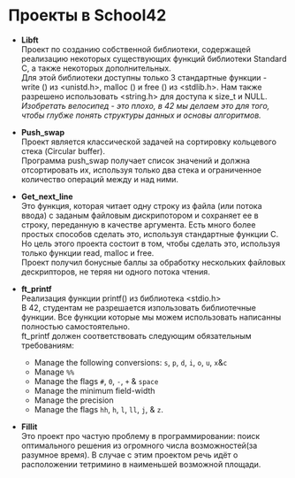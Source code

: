 # Проекты в School42

* **Libft**  
     Проект по созданию собственной библиотеки, содержащей реализацию некоторых существующих функций библиотеки Standard C, а также некоторых дополнительных.  
     Для этой библиотеки доступны только 3 стандартные функции - write () из <unistd.h>, malloc () и free () из <stdlib.h>. Нам также разрешено использовать <string.h> для доступа к size_t и NULL.  
     _Изобретать велосипед - это плохо, в 42 мы делаем это для того, чтобы глубже понять структуры данных и основы алгоритмов._

* **Push_swap**  
      Проект является классической задачей на сортировку кольцевого стека (Circular buffer).  
      Программа push_swap получает список значений и должна отсортировать их, используя только два стека и ограниченное количество операций между и над ними.

* **Get_next_line**  
        Это функция, которая читает одну строку из файла (или потока ввода) с заданым файловым дискрипотором и сохраняет ее в строку, переданную в качестве аргумента. 
        Есть много более простых способов сделать это, используя стандартные функции С. Но цель этого проекта состоит в том, чтобы сделать это, используя только функции read, malloc и free.  
        Проект получил бонусные баллы за обработку нескольких файловых дескрипторов, не теряя ни одного потока чтения.  
* **ft_printf**  
      Реализация функции printf() из библиотека <stdio.h>  
      В 42, студентам не разрешается изпользовать библиотечные функции. Все функции которые мы можем использовать написанны полностью самостоятельно.  
      ft_printf должен соответствовать следующим обязательным требованиям:
  - Manage the following conversions: `s`, `p`, `d`, `i`, `o`, `u`, `x`&`c`
  - Manage `%%`
  - Manage the flags `#`, `0`, `-`, `+` & `space`
  - Manage the minimum field-width
  - Manage the precision
  - Manage the flags `hh`, `h`, `l`, `ll`, `j`, & `z`.
* **Fillit**  
      Это проект про частую проблему в программировании: поиск оптимального решения из огромного числа возможностей(за разумное время). В случае с этим проектом речь идёт о расположении тетримино в наименьшей возможной площади.
